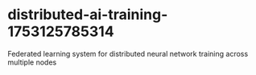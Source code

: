 # distributed-ai-training-1753125785314
Federated learning system for distributed neural network training across multiple nodes
